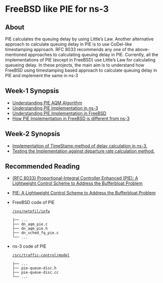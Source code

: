 #  FreeBSD like PIE for ns-3

## About

PIE calculates the queuing delay by using Little’s Law. Another alternative approach to
calculate queuing delay in PIE is to use CoDel-like timestamping approach. RFC 8033
recommends any one of the above-mentioned approaches to calculating queuing delay in PIE.
Currently, all the implementations of PIE (except in FreeBSD) use Little’s Law for calculating
queueing delay. In these projects, the main aim is to understand how FreeBSD using
timestamping based approach to calculate queuing delay in PIE and implement the same in ns-3

## Week-1 Synopsis
* [ Understanding PIE AQM Algorithm ](https://github.com/siddeshlc8/freebsd-pie-in-ns3/wiki/Week-1-Synopsis#pie-proportional-integral-controller-enhanced)
* [ Understanding PIE Implementation in ns-3 ](https://github.com/siddeshlc8/freebsd-pie-in-ns3/wiki/Week-1-Synopsis#implementation-of-pie-in-ns-3)
* [ Understanding PIE Implementation in FreeBSD ](https://github.com/siddeshlc8/freebsd-pie-in-ns3/wiki/Week-1-Synopsis#implementation-of-pie-in-freebsd )
* [How PIE Implementation in FreeBSD is different from ns-3]( https://github.com/siddeshlc8/freebsd-pie-in-ns3/wiki/Week-1-Synopsis#difference-between-ns-3--freebsd-pie-implementation)

## Week-2 Synopsis
* [ Implementation of TimeStamp method of delay calculation in ns-3. ](https://github.com/siddeshlc8/freebsd-pie-in-ns3/wiki/Week-2-Synopsis#implementation)
* [ Testing the Implementation against departure rate calculation method. ](https://github.com/siddeshlc8/freebsd-pie-in-ns3/wiki/Week-2-Synopsis#testing)

## Recommended Reading
- [(RFC 8033) Proportional-Integral Controller Enhanced (PIE): A Lightweight Control
Scheme to Address the Bufferbloat Problem ](https://tools.ietf.org/html/rfc8033)
- [PIE: A Lightweight Control Scheme to Address the Bufferbloat Problem ](http://ieeexplore.ieee.org/document/6602305/)
- FreeBSD code of PIE 

  [`/sys/netpfil/ipfw`](https://github.com/freebsd/freebsd/tree/master/sys/netpfil/ipfw)
  ```
  ├── ...
  ├── dn_aqm_pie.c 
  ├── dn_aqm_pie.h 
  ├── dn_sched_fq_pie.c 
  └── ...
  ```
- ns-3 code of PIE 

  [`/src/traffic-control/model`](https://github.com/nsnam/ns-3-dev-git/tree/master/src/traffic-control/model)
  ```
  ├── ...
  ├── pie-queue-disc.h
  ├── pie-queue-disc.cc
  └── ...
  ```
